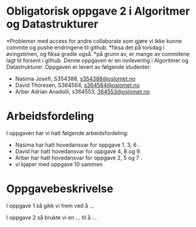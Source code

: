 
# Obligatorisk oppgave 2 i Algoritmer og Datastrukturer
*Problemer med access for andre collaborate som gjøre vi ikke kunne commite og pushe endringene til github. 
*fiksa det på torsdag i øvingstimen, og fiksa gradle også. 
*på grunn av, er mange av commitene lagt til forsent i github. 
Denne oppgaven er en innlevering i Algoritmer og Datastrukturer. 
Oppgaven er levert av følgende studenter:
* Nasima Josefi, S354388, s354388@oslomet.no
* David Thoresen, S364564, s364564@oslomet.no
* Arber Adrian Anadolli, s364553, 364553@oslomet.no

# Arbeidsfordeling

I oppgaven har vi hatt følgende arbeidsfordeling:
* Nasima har hatt hovedansvar for oppgave 1, 3, 6 . 
* David har hatt hovedansvar for oppgave 4, 8 og 9.
* Arber har hatt hovedansvar for oppgave 2, 5 og 7 . 
* vi kjøper med oppgave 10 sammen 

# Oppgavebeskrivelse

I oppgave 1 så gikk vi frem ved å ...

I oppgave 2 så brukte vi en ... til å ...
